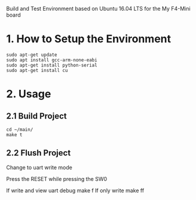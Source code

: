 Build and Test Environment based on Ubuntu 16.04 LTS for the My F4-Mini board

# 1. How to Setup the Environment
	sudo apt-get update
	sudo apt install gcc-arm-none-eabi
	sudo apt-get install python-serial
	sudo apt-get install cu
# 2. Usage
## 2.1 Build Project
	cd ~/main/
	make t
## 2.2 Flush Project
Change to uart write mode

Press the RESET while pressing the SW0

If write and view uart debug
	make f
If only write
	make ff
